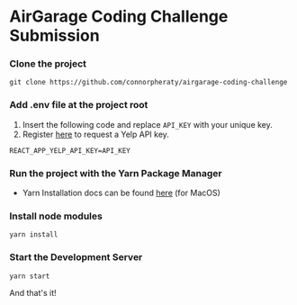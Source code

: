 # AirGarage Coding Challenge Submission

### Clone the project 
`git clone https://github.com/connorpheraty/airgarage-coding-challenge`

### Add .env file at the project root
1. Insert the following code and replace `API_KEY` with your unique key.
2. Register [here](https://www.yelp.com/fusion) to request a Yelp API key.
```
REACT_APP_YELP_API_KEY=API_KEY
```

### Run the project with the Yarn Package Manager
- Yarn Installation docs can be found [here](https://classic.yarnpkg.com/en/docs/install/#mac-stable) (for MacOS)

### Install node modules
`yarn install`

### Start the Development Server
`yarn start`

And that's it!
